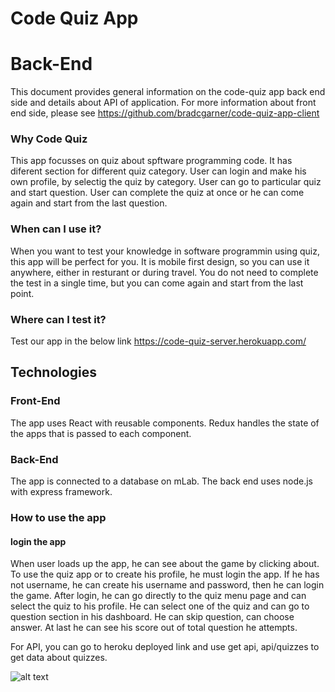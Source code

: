  # Code Quiz App

 # Back-End

This document provides general information on the code-quiz app back end side  and details about API of application. For more information about front end side, please see https://github.com/bradcgarner/code-quiz-app-client



### Why Code Quiz

This app focusses on quiz about spftware programming code. It has diferent section for different quiz category. User can login and make his own profile, by selectig the quiz by category. User can go to particular quiz and start question. User can complete the quiz at once or he can come again and start from the last question.

### When can I use it?

When you want to test your knowledge in software programmin using quiz, this app will be perfect for you. It is mobile first design, so you can use it anywhere, either in resturant or during travel. You do not need to complete the test in a single time, but you can come again and start from the last point.

### Where can I test it?
Test our app in the below link
https://code-quiz-server.herokuapp.com/

## Technologies

### Front-End

The app uses React with reusable components. Redux handles the state of the apps that
is passed to each component.

### Back-End

The app is connected to a database on mLab. The back end uses node.js with express framework.


### How to use the app

#### login the app

When user loads up the app, he can see about the game by clicking about. To use the quiz app or to create 
his profile, he must login the app. If he has not username, he can create his username and password, then he can login the game. After login, he can go directly to the quiz menu page and can select the quiz to his profile. He can select one of the 
quiz and can go to question section in his dashboard. He can skip question, can choose answer. At last he can see his score out of total question he attempts.

For API, you can go to heroku deployed link and use get api, api/quizzes to get data about quizzes.

![alt text](login.png)